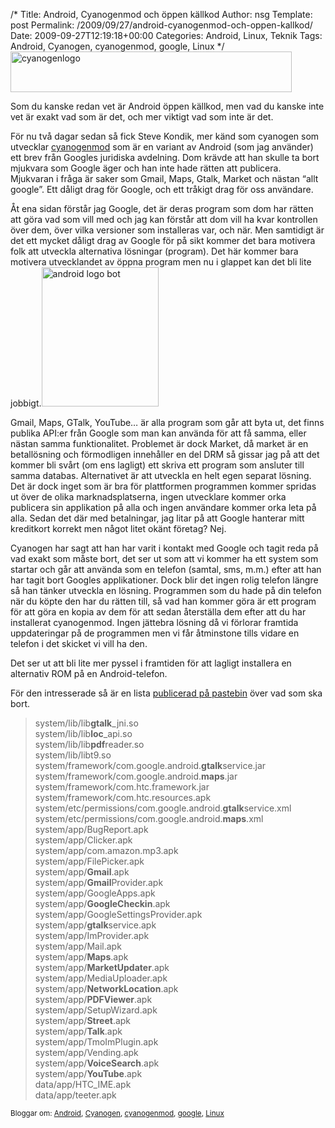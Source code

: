 /*
 Title: Android, Cyanogenmod och öppen källkod
 Author: nsg
 Template: post
 Permalink: /2009/09/27/android-cyanogenmod-och-oppen-kallkod/
 Date: 2009-09-27T12:19:18+00:00
 Categories: Android, Linux, Teknik
 Tags: Android, Cyanogen, cyanogenmod, google, Linux
*/
<img class="aligncenter size-full wp-image-752" title="cyanogenlogo" src="http://nsg.cc/wp-content/uploads/2009/09/cyanogenlogo.png" alt="cyanogenlogo" width="450" height="65" />

Som du kanske redan vet är Android öppen källkod, men vad du kanske inte vet är exakt vad som är det, och mer viktigt vad som inte är det.

För nu två dagar sedan så fick Steve Kondik, mer känd som cyanogen som utvecklar [cyanogenmod][1] som är en variant av Android (som jag använder) ett brev från Googles juridiska avdelning. Dom krävde att han skulle ta bort mjukvara som Google äger och han inte hade rätten att publicera. Mjukvaran i fråga är saker som Gmail, Maps, Gtalk, Market och nästan &#8220;allt google&#8221;. Ett dåligt drag för Google, och ett tråkigt drag för oss användare.

Åt ena sidan förstår jag Google, det är deras program som dom har rätten att göra vad som vill med och jag kan förstår att dom vill ha kvar kontrollen över dem, över vilka versioner som installeras var, och när. Men samtidigt är det ett mycket dåligt drag av Google för på sikt kommer det bara motivera folk att utveckla alternativa lösningar (program). Det här kommer bara motivera utvecklandet av öppna program men nu i glappet kan det bli lite jobbigt.<img class="alignright size-full wp-image-753" title="android logo bot" src="http://nsg.cc/wp-content/uploads/2009/09/android-logo-bot.jpg" alt="android logo bot" width="187" height="223" />

Gmail, Maps, GTalk, YouTube&#8230; är alla program som går att byta ut, det finns publika API:er från Google som man kan använda för att få samma, eller nästan samma funktionalitet. Problemet är dock Market, då market är en betallösning och förmodligen innehåller en del DRM så gissar jag på att det kommer bli svårt (om ens lagligt) ett skriva ett program som ansluter till samma databas. Alternativet är att utveckla en helt egen separat lösning. Det är dock inget som är bra för plattformen programmen kommer spridas ut över de olika marknadsplatserna, ingen utvecklare kommer orka publicera sin applikation på alla och ingen användare kommer orka leta på alla. Sedan det där med betalningar, jag litar på att Google hanterar mitt kreditkort korrekt men något litet okänt företag? Nej.

Cyanogen har sagt att han har varit i kontakt med Google och tagit reda på vad exakt som måste bort, det ser ut som att vi kommer ha ett system som startar och går att använda som en telefon (samtal, sms, m.m.) efter att han har tagit bort Googles applikationer. Dock blir det ingen rolig telefon längre så han tänker utveckla en lösning. Programmen som du hade på din telefon när du köpte den har du rätten till, så vad han kommer göra är ett program för att göra en kopia av dem för att sedan återställa dem efter att du har installerat cyanogenmod. Ingen jättebra lösning då vi förlorar framtida uppdateringar på de programmen men vi får åtminstone tills vidare en telefon i det skicket vi vill ha den.

Det ser ut att bli lite mer pyssel i framtiden för att lagligt installera en alternativ ROM på en Android-telefon.

För den intresserade så är en lista [publicerad på pastebin][2] över vad som ska bort.

> system/lib/lib**gtalk**_jni.so  
> system/lib/lib**loc**_api.so  
> system/lib/lib**pdf**reader.so  
> system/lib/libt9.so  
> system/framework/com.google.android.**gtalk**service.jar  
> system/framework/com.google.android.**maps**.jar  
> system/framework/com.htc.framework.jar  
> system/framework/com.htc.resources.apk  
> system/etc/permissions/com.google.android.**gtalk**service.xml  
> system/etc/permissions/com.google.android.**maps**.xml  
> system/app/BugReport.apk  
> system/app/Clicker.apk  
> system/app/com.amazon.mp3.apk  
> system/app/FilePicker.apk  
> system/app/**Gmail**.apk  
> system/app/**Gmail**Provider.apk  
> system/app/GoogleApps.apk  
> system/app/**GoogleCheckin**.apk  
> system/app/GoogleSettingsProvider.apk  
> system/app/**gtalk**service.apk  
> system/app/ImProvider.apk  
> system/app/Mail.apk  
> system/app/**Maps**.apk  
> system/app/**MarketUpdater**.apk  
> system/app/MediaUploader.apk  
> system/app/**NetworkLocation**.apk  
> system/app/**PDFViewer**.apk  
> system/app/SetupWizard.apk  
> system/app/**Street**.apk  
> system/app/**Talk**.apk  
> system/app/TmoImPlugin.apk  
> system/app/Vending.apk  
> system/app/**VoiceSearch**.apk  
> system/app/**YouTube**.apk  
> data/app/HTC_IME.apk  
> data/app/teeter.apk

<small> <p class='technorati-tags'>
  Bloggar om: <a class='technorati-link' href='http://bloggar.se/om/Android' rel='tag' target='_self'>Android</a>, <a class='technorati-link' href='http://bloggar.se/om/Cyanogen' rel='tag' target='_self'>Cyanogen</a>, <a class='technorati-link' href='http://bloggar.se/om/cyanogenmod' rel='tag' target='_self'>cyanogenmod</a>, <a class='technorati-link' href='http://bloggar.se/om/google' rel='tag' target='_self'>google</a>, <a class='technorati-link' href='http://bloggar.se/om/Linux' rel='tag' target='_self'>Linux</a>
</p></small>

 [1]: http://www.cyanogenmod.com
 [2]: http://pastebin.com/m1ca395b2
